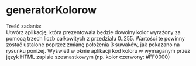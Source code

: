 # generatorKolorow
Treść zadania:  
Utwórz aplikację, która prezentowała będzie dowolny kolor wyrażony za pomocą trzech liczb całkowitych z przedziału 0..255. Wartości te powinny zostać ustalone poprzez zmianę położenia 3 suwaków, jak pokazano na rysunku poniżej. Wyświetl w oknie aplikacji kod koloru w wymaganym przez język HTML zapisie szesnastkowym (np. kolor czerwony: #FF0000)
